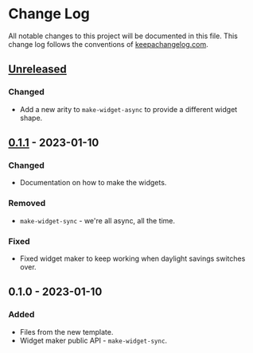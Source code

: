 # Change Log
All notable changes to this project will be documented in this file. This change log follows the conventions of [keepachangelog.com](http://keepachangelog.com/).

## [Unreleased]
### Changed
- Add a new arity to `make-widget-async` to provide a different widget shape.

## [0.1.1] - 2023-01-10
### Changed
- Documentation on how to make the widgets.

### Removed
- `make-widget-sync` - we're all async, all the time.

### Fixed
- Fixed widget maker to keep working when daylight savings switches over.

## 0.1.0 - 2023-01-10
### Added
- Files from the new template.
- Widget maker public API - `make-widget-sync`.

[Unreleased]: https://sourcehost.site/your-name/medegas/compare/0.1.1...HEAD
[0.1.1]: https://sourcehost.site/your-name/medegas/compare/0.1.0...0.1.1
